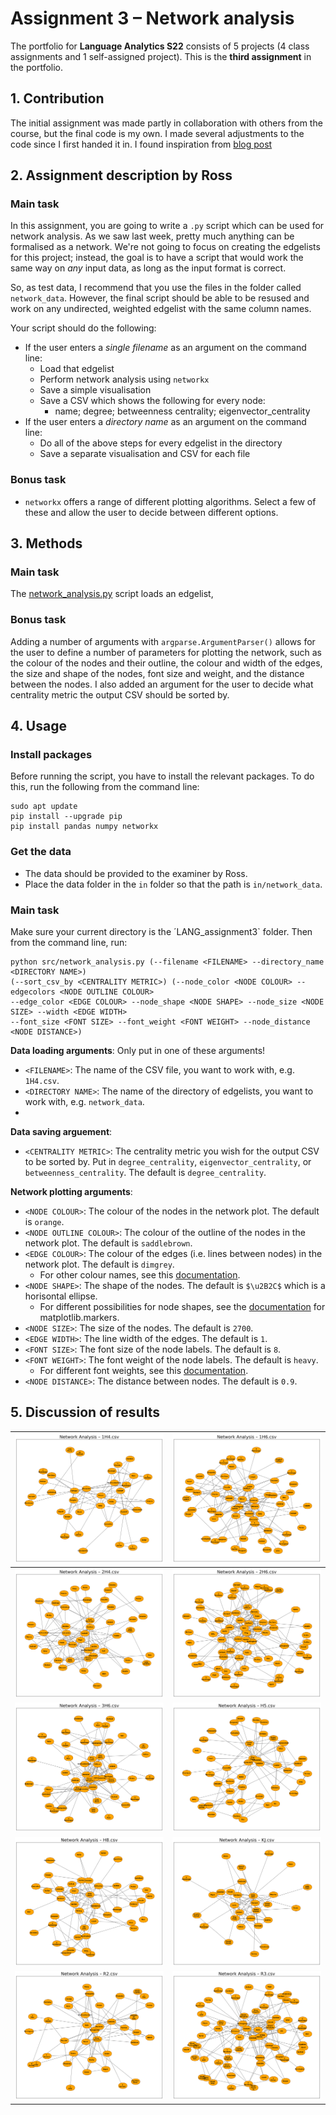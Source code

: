 # Assignment 3 – Network analysis
The portfolio for __Language Analytics S22__ consists of 5 projects (4 class assignments and 1 self-assigned project). This is the __third assignment__ in the portfolio. 

## 1. Contribution
The initial assignment was made partly in collaboration with others from the course, but the final code is my own. I made several adjustments to the code since I first handed it in. I found inspiration from [blog post](https://towardsdatascience.com/customizing-networkx-graphs-f80b4e69bedf)

## 2. Assignment description by Ross
### Main task
In this assignment, you are going to write a ```.py``` script which can be used for network analysis. As we saw last week, pretty much anything can be formalised as a network. We're not going to focus on creating the edgelists for this project; instead, the goal is to have a script that would work the same way on _any_ input data, as long as the input format is correct. 

So, as test data, I recommend that you use the files in the folder called ```network_data```. However, the final script should be able to be resused and work on any undirected, weighted edgelist with the same column names.

Your script should do the following:

- If the user enters a _single filename_ as an argument on the command line:
  - Load that edgelist
  - Perform network analysis using ```networkx```
  - Save a simple visualisation
  - Save a CSV which shows the following for every node:
    - name; degree; betweenness centrality; eigenvector_centrality
- If the user enters a _directory name_ as an argument on the command line:
  - Do all of the above steps for every edgelist in the directory
  - Save a separate visualisation and CSV for each file

### Bonus task
- ```networkx``` offers a range of different plotting algorithms. Select a few of these and allow the user to decide between different options.

## 3. Methods
### Main task
The [network_analysis.py](https://github.com/agnesbn/LANG_assignment3/blob/main/src/network_analysis.py) script loads an edgelist, 

### Bonus task
Adding a number of arguments with `argparse.ArgumentParser()` allows for the user to define a number of parameters for plotting the network, such as the colour of the nodes and their outline, the colour and width of the edges, the size and shape of the nodes, font size and weight, and the distance between the nodes. I also added an argument for the user to decide what centrality metric the output CSV should be sorted by.


## 4. Usage
### Install packages
Before running the script, you have to install the relevant packages. To do this, run the following from the command line:
```
sudo apt update
pip install --upgrade pip
pip install pandas numpy networkx 
```

### Get the data
- The data should be provided to the examiner by Ross.
- Place the data folder in the `in` folder so that the path is `in/network_data`.

### Main task
Make sure your current directory is the ´LANG_assignment3` folder. Then from the command line, run:
```
python src/network_analysis.py (--filename <FILENAME> --directory_name <DIRECTORY NAME>) 
(--sort_csv_by <CENTRALITY METRIC>) (--node_color <NODE COLOUR> --edgecolors <NODE OUTLINE COLOUR> 
--edge_color <EDGE COLOUR> --node_shape <NODE SHAPE> --node_size <NODE SIZE> --width <EDGE WIDTH> 
--font_size <FONT SIZE> --font_weight <FONT WEIGHT> --node_distance <NODE DISTANCE>)
```

__Data loading arguments__: Only put in one of these arguments!
- `<FILENAME>`: The name of the CSV file, you want to work with, e.g. `1H4.csv`.
- `<DIRECTORY NAME>`: The name of the directory of edgelists, you want to work with, e.g. `network_data`.
- 
__Data saving arguement__:
- `<CENTRALITY METRIC>`: The centrality metric you wish for the output CSV to be sorted by. Put in `degree_centrality`, `eigenvector_centrality`, or `betweenness_centrality`. The default is `degree_centrality`.

__Network plotting arguments__:
- `<NODE COLOUR>`: The colour of the nodes in the network plot. The default is `orange`.
- `<NODE OUTLINE COLOUR>`: The colour of the outline of the nodes in the network plot. The default is `saddlebrown`.
- `<EDGE COLOUR>`: The colour of the edges (i.e. lines between nodes) in the network plot. The default is `dimgrey`.
    - For other colour names, see this [documentation](https://matplotlib.org/stable/gallery/color/named_colors.html).
- `<NODE SHAPE>`: The shape of the nodes. The default is `$\u2B2C$` which is a horisontal ellipse.
    - For different possibilities for node shapes, see the [documentation](https://matplotlib.org/stable/api/markers_api.html#module-matplotlib.markers) for matplotlib.markers.
- `<NODE SIZE>`: The size of the nodes. The default is `2700`.
- `<EDGE WIDTH>`: The line width of the edges. The default is `1`.
- `<FONT SIZE>`: The font size of the node labels. The default is `8`.
- `<FONT WEIGHT>`: The font weight of the node labels. The default is `heavy`.
    - For different font weights, see this [documentation](https://matplotlib.org/stable/tutorials/text/text_props.html).
- `<NODE DISTANCE>`: The distance between nodes. The default is `0.9`.


## 5. Discussion of results



![](out/plots/network_1H4.png)           |![](out/plots/network_1H6.png)
:---------------------------------------:|:---------------------------------------:
![](out/plots/network_2H4.png)           |  ![](out/plots/network_2H6.png)
![](out/plots/network_3H6.png)           |  ![](out/plots/network_H5.png)
![](out/plots/network_H8.png)            |  ![](out/plots/network_KJ.png)       
![](out/plots/network_R2.png)            |  ![](out/plots/network_R3.png)       





